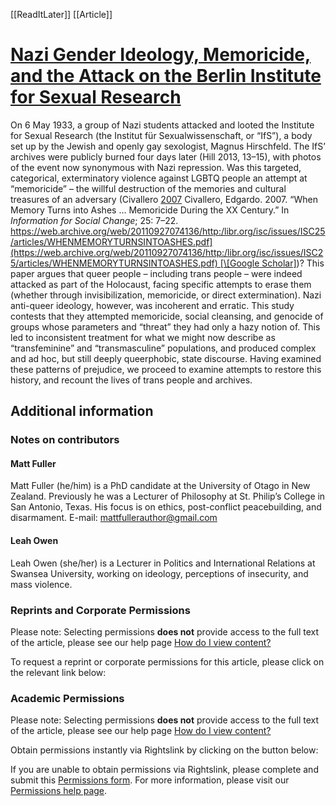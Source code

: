 [[ReadItLater]] [[Article]]

# [Nazi Gender Ideology, Memoricide, and the Attack on the Berlin Institute for Sexual Research](https://www.tandfonline.com/doi/abs/10.1080/10402659.2022.2131383?journalCode=cper20)

On 6 May 1933, a group of Nazi students attacked and looted the Institute for Sexual Research (the Institut für Sexualwissenschaft, or “IfS”), a body set up by the Jewish and openly gay sexologist, Magnus Hirschfeld. The IfS’ archives were publicly burned four days later (Hill 2013, 13–15), with photos of the event now synonymous with Nazi repression. Was this targeted, categorical, exterminatory violence against LGBTQ people an attempt at “memoricide” – the willful destruction of the memories and cultural treasures of an adversary (Civallero [2007](https://www.tandfonline.com/doi/abs/10.1080/10402659.2022.2131383?journalCode=cper20#) Civallero, Edgardo. 2007. “When Memory Turns into Ashes … Memoricide During the XX Century.” In *Information for Social Change*; 25: 7–22. [https://web.archive.org/web/20110927074136/http:/libr.org/isc/issues/ISC25/articles/WHENMEMORYTURNSINTOASHES.pdf](https://web.archive.org/web/20110927074136/http:/libr.org/isc/issues/ISC25/articles/WHENMEMORYTURNSINTOASHES.pdf) [\[Google Scholar\]](http://scholar.google.com/scholar_lookup?hl=en&publication_year=2007&author=Edgardo.+Civallero&title=%E2%80%9CWhen+Memory+Turns+into+Ashes+%E2%80%A6+Memoricide+During+the+XX+Century.%E2%80%9D))? This paper argues that queer people – including trans people – were indeed attacked as part of the Holocaust, facing specific attempts to erase them (whether through invisibilization, memoricide, or direct extermination). Nazi anti-queer ideology, however, was incoherent and erratic. This study contests that they attempted memoricide, social cleansing, and genocide of groups whose parameters and “threat” they had only a hazy notion of. This led to inconsistent treatment for what we might now describe as “transfeminine” and “transmasculine” populations, and produced complex and ad hoc, but still deeply queerphobic, state discourse. Having examined these patterns of prejudice, we proceed to examine attempts to restore this history, and recount the lives of trans people and archives.

## Additional information

### Notes on contributors

#### Matt Fuller

Matt Fuller (he/him) is a PhD candidate at the University of Otago in New Zealand. Previously he was a Lecturer of Philosophy at St. Philip’s College in San Antonio, Texas. His focus is on ethics, post-conflict peacebuilding, and disarmament. E-mail: [mattfullerauthor@gmail.com](mailto:mattfullerauthor@gmail.com)

#### Leah Owen

Leah Owen (she/her) is a Lecturer in Politics and International Relations at Swansea University, working on ideology, perceptions of insecurity, and mass violence.

### Reprints and Corporate Permissions

Please note: Selecting permissions **does not** provide access to the full text of the article, please see our help page [How do I view content?](https://help.tandfonline.com/s/article/How-do-I-view-content)

To request a reprint or corporate permissions for this article, please click on the relevant link below:

### Academic Permissions

Please note: Selecting permissions **does not** provide access to the full text of the article, please see our help page [How do I view content?](https://help.tandfonline.com/s/article/How-do-I-view-content)

Obtain permissions instantly via Rightslink by clicking on the button below:

If you are unable to obtain permissions via Rightslink, please complete and submit this [Permissions form](https://www.tandfonline.com/action/requestPermissions?doi=10.1080/10402659.2022.2131383). For more information, please visit our [Permissions help page](https://www.tandfonline.com/page/help/permissions).